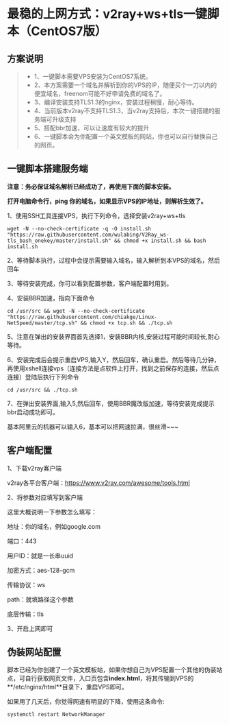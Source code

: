 # 最稳的上网方式：v2ray+ws+tls一键脚本（CentOS7版）

## 方案说明

> * 1、一键脚本需要VPS安装为CentOS7系统。
> *  2、本方案需要一个域名并解析到你的VPS的IP，随便买个一刀以内的便宜域名，freenom可能不好申请免费的域名了。
> * 3、编译安装支持TLS1.3的nginx，安装过程稍慢，耐心等待。
> * 4、当前版本v2ray不支持TLS1.3，当v2ray支持后，本次一键搭建的服务端可升级支持
> * 5、搭配bbr加速，可以让速度有较大的提升
> * 6、一键脚本会为你配置一个英文模板的网站，你也可以自行替换自己的网页。

## 一键脚本搭建服务端

**注意：务必保证域名解析已经成功了，再使用下面的脚本安装。**

**打开电脑命令行，ping 你的域名，如果显示VPS的IP地址，则解析生效了。**

1、使用SSH工具连接VPS，执行下列命令，选择安装v2ray+ws+tls

```shell
wget -N --no-check-certificate -q -O install.sh "https://raw.githubusercontent.com/wulabing/V2Ray_ws-tls_bash_onekey/master/install.sh" && chmod +x install.sh && bash install.sh
```

2、等待脚本执行，过程中会提示需要输入域名，输入解析到本VPS的域名，然后回车

3、等待安装完成，你可以看到配置参数，客户端配置时用到。

4、安装BBR加速，指向下面命令

```shell
cd /usr/src && wget -N --no-check-certificate "https://raw.githubusercontent.com/chiakge/Linux-NetSpeed/master/tcp.sh" && chmod +x tcp.sh && ./tcp.sh
```

5、注意在弹出的安装界面首先选择1，安装BBR内核,安装过程可能时间较长,耐心等待。

6、安装完成后会提示重启VPS,输入Y，然后回车，确认重启。然后等待几分钟，再使用xshell连接vps（连接方法是点软件上打开，找到之前保存的连接，然后点连接）登陆后执行下列命令

```shell
cd /usr/src && ./tcp.sh
```

7、在弹出安装界面,输入5,然后回车，使用BBR魔改版加速，等待安装完成提示bbr启动成功即可。

基本阿里云的机器可以输入6，基本可以把网速拉满，很丝滑~~~

## 客户端配置

1、下载v2ray客户端

v2ray各平台客户端：https://www.v2ray.com/awesome/tools.html

2、将参数对应填写到客户端

这里大概说明一下参数怎么填写：

地址：你的域名，例如google.com

端口：443

用户ID：就是一长串uuid

加密方式：aes-128-gcm

传输协议：ws

path：就填路径这个参数

底层传输：tls

3、开启上网即可

## 伪装网站配置

脚本已经为你创建了一个英文模板站，如果你想自己为VPS配置一个其他的伪装站点，可自行获取网页文件，入口页包含**index.html**，将其传输到VPS的**/etc/nginx/html**目录下，重启VPS即可。

如果用了几天后，你觉得网速有明显的下降，使用这条命令:

```shell
systemctl restart NetworkManager
```

